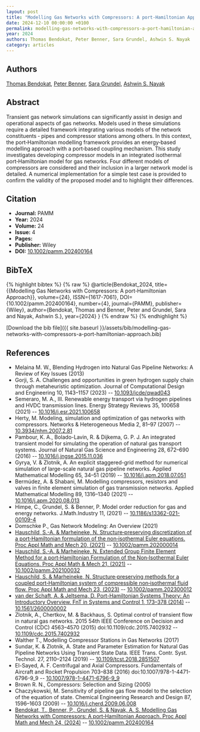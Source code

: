 ```yaml
---
layout: post
title: "Modelling Gas Networks with Compressors: A port‐Hamiltonian Approach"
date: 2024-12-10 00:00:00 +0100
permalink: modelling-gas-networks-with-compressors-a-port-hamiltonian-approach
year: 2024
authors: Thomas Bendokat, Peter Benner, Sara Grundel, Ashwin S. Nayak
category: articles
---
```

 
## Authors
[Thomas Bendokat](authors/thomas-bendokat), [Peter Benner](authors/peter-benner), [Sara Grundel](authors/sara-grundel), [Ashwin S. Nayak](authors/ashwin-s-nayak)
 
## Abstract
Transient gas network simulations can significantly assist in design and operational aspects of gas networks. Models used in these simulations require a detailed framework integrating various models of the network constituents ‐ pipes and compressor stations among others. In this context, the port‐Hamiltonian modelling framework provides an energy‐based modelling approach with a port‐based coupling mechanism. This study investigates developing compressor models in an integrated isothermal port‐Hamiltonian model for gas networks. Four different models of compressors are considered and their inclusion in a larger network model is detailed. A numerical implementation for a simple test case is provided to confirm the validity of the proposed model and to highlight their differences.
 
## Citation
- **Journal:** PAMM
- **Year:** 2024
- **Volume:** 24
- **Issue:** 4
- **Pages:** 
- **Publisher:** Wiley
- **DOI:** [10.1002/pamm.202400164](https://doi.org/10.1002/pamm.202400164)
 
## BibTeX
{% highlight bibtex %}
{% raw %}
@article{Bendokat_2024,
  title={{Modelling Gas Networks with Compressors: A port‐Hamiltonian Approach}},
  volume={24},
  ISSN={1617-7061},
  DOI={10.1002/pamm.202400164},
  number={4},
  journal={PAMM},
  publisher={Wiley},
  author={Bendokat, Thomas and Benner, Peter and Grundel, Sara and Nayak, Ashwin S.},
  year={2024}
}
{% endraw %}
{% endhighlight %}
 
[Download the bib file]({{ site.baseurl }}/assets/bib/modelling-gas-networks-with-compressors-a-port-hamiltonian-approach.bib)
 
## References
- Melaina M. W., Blending Hydrogen into Natural Gas Pipeline Networks: A Review of Key Issues (2013)
- Gorji, S. A. Challenges and opportunities in green hydrogen supply chain through metaheuristic optimization. Journal of Computational Design and Engineering 10, 1143–1157 (2023) -- [10.1093/jcde/qwad043](https://doi.org/10.1093/jcde/qwad043)
- Semeraro, M. A., III. Renewable energy transport via hydrogen pipelines and HVDC transmission lines. Energy Strategy Reviews 35, 100658 (2021) -- [10.1016/j.esr.2021.100658](https://doi.org/10.1016/j.esr.2021.100658)
- Herty, M. Modeling, simulation and optimization of gas networks with compressors. Networks &amp; Heterogeneous Media 2, 81–97 (2007) -- [10.3934/nhm.2007.2.81](https://doi.org/10.3934/nhm.2007.2.81)
- Pambour, K. A., Bolado-Lavin, R. & Dijkema, G. P. J. An integrated transient model for simulating the operation of natural gas transport systems. Journal of Natural Gas Science and Engineering 28, 672–690 (2016) -- [10.1016/j.jngse.2015.11.036](https://doi.org/10.1016/j.jngse.2015.11.036)
- Gyrya, V. & Zlotnik, A. An explicit staggered-grid method for numerical simulation of large-scale natural gas pipeline networks. Applied Mathematical Modelling 65, 34–51 (2019) -- [10.1016/j.apm.2018.07.051](https://doi.org/10.1016/j.apm.2018.07.051)
- Bermúdez, A. & Shabani, M. Modelling compressors, resistors and valves in finite element simulation of gas transmission networks. Applied Mathematical Modelling 89, 1316–1340 (2021) -- [10.1016/j.apm.2020.08.013](https://doi.org/10.1016/j.apm.2020.08.013)
- Himpe, C., Grundel, S. & Benner, P. Model order reduction for gas and energy networks. J.Math.Industry 11, (2021) -- [10.1186/s13362-021-00109-4](https://doi.org/10.1186/s13362-021-00109-4)
- Domschke P., Gas Network Modeling: An Overview (2021)
- [Hauschild, S.-A. & Marheineke, N. Structure‐preserving discretization of a port‐Hamiltonian formulation of the non‐isothermal Euler equations. Proc Appl Math and Mech 20, (2021)](structure-preserving-discretization-of-a-port-hamiltonian-formulation-of-the-non-isothermal-euler-equations) -- [10.1002/pamm.202000014](https://doi.org/10.1002/pamm.202000014)
- [Hauschild, S.-A. & Marheineke, N. Extended Group Finite Element Method for a port‐Hamiltonian Formulation of the Non‐Isothermal Euler Equations. Proc Appl Math &amp; Mech 21, (2021)](extended-group-finite-element-method-for-a-port-hamiltonian-formulation-of-the-non-isothermal-euler-equations) -- [10.1002/pamm.202100032](https://doi.org/10.1002/pamm.202100032)
- [Hauschild, S. & Marheineke, N. Structure‐preserving methods for a coupled port‐Hamiltonian system of compressible non‐isothermal fluid flow. Proc Appl Math and Mech 23, (2023)](structure-preserving-methods-for-a-coupled-port-hamiltonian-system-of-compressible-non-isothermal-fluid-flow) -- [10.1002/pamm.202300012](https://doi.org/10.1002/pamm.202300012)
- [van der Schaft, A. & Jeltsema, D. Port-Hamiltonian Systems Theory: An Introductory Overview. FnT in Systems and Control 1, 173–378 (2014)](port-hamiltonian-systems-theory-an-introductory-overview) -- [10.1561/2600000002](https://doi.org/10.1561/2600000002)
- Zlotnik, A., Chertkov, M. & Backhaus, S. Optimal control of transient flow in natural gas networks. 2015 54th IEEE Conference on Decision and Control (CDC) 4563–4570 (2015) doi:10.1109/cdc.2015.7402932 -- [10.1109/cdc.2015.7402932](https://doi.org/10.1109/cdc.2015.7402932)
- Walther T., Modelling Compressor Stations in Gas Networks (2017)
- Sundar, K. & Zlotnik, A. State and Parameter Estimation for Natural Gas Pipeline Networks Using Transient State Data. IEEE Trans. Contr. Syst. Technol. 27, 2110–2124 (2019) -- [10.1109/tcst.2018.2851507](https://doi.org/10.1109/tcst.2018.2851507)
- El-Sayed, A. F. Centrifugal and Axial Compressors. Fundamentals of Aircraft and Rocket Propulsion 703–838 (2016) doi:10.1007/978-1-4471-6796-9_9 -- [10.1007/978-1-4471-6796-9_9](https://doi.org/10.1007/978-1-4471-6796-9_9)
- Brown R. N., Compressors: Selection and Sizing (2005)
- Chaczykowski, M. Sensitivity of pipeline gas flow model to the selection of the equation of state. Chemical Engineering Research and Design 87, 1596–1603 (2009) -- [10.1016/j.cherd.2009.06.008](https://doi.org/10.1016/j.cherd.2009.06.008)
- [Bendokat, T., Benner, P., Grundel, S. & Nayak, A. S. Modelling Gas Networks with Compressors: A port‐Hamiltonian Approach. Proc Appl Math and Mech 24, (2024)](modelling-gas-networks-with-compressors-a-port-hamiltonian-approach) -- [10.1002/pamm.202400164](https://doi.org/10.1002/pamm.202400164)

